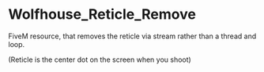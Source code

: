 # Wolfhouse_Reticle_Remove

FiveM resource, that removes the reticle via stream rather than a thread and loop. 

(Reticle is the center dot on the screen when you shoot) 
